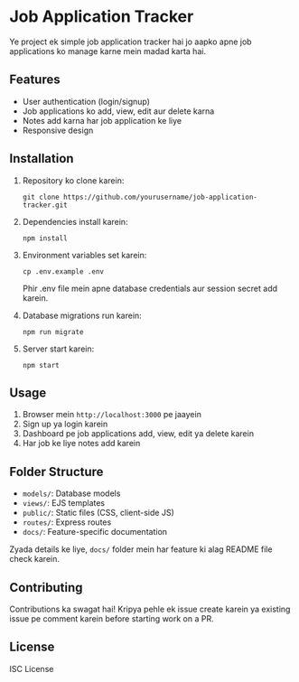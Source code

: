 # Job Application Tracker

Ye project ek simple job application tracker hai jo aapko apne job applications ko manage karne mein madad karta hai.

## Features

- User authentication (login/signup)
- Job applications ko add, view, edit aur delete karna
- Notes add karna har job application ke liye
- Responsive design

## Installation

1. Repository ko clone karein:
   ```
   git clone https://github.com/yourusername/job-application-tracker.git
   ```
2. Dependencies install karein:
   ```
   npm install
   ```
3. Environment variables set karein:
   ```
   cp .env.example .env
   ```
   Phir .env file mein apne database credentials aur session secret add karein.

4. Database migrations run karein:
   ```
   npm run migrate
   ```
5. Server start karein:
   ```
   npm start
   ```

## Usage

1. Browser mein `http://localhost:3000` pe jaayein
2. Sign up ya login karein
3. Dashboard pe job applications add, view, edit ya delete karein
4. Har job ke liye notes add karein

## Folder Structure

- `models/`: Database models
- `views/`: EJS templates
- `public/`: Static files (CSS, client-side JS)
- `routes/`: Express routes
- `docs/`: Feature-specific documentation

Zyada details ke liye, `docs/` folder mein har feature ki alag README file check karein.

## Contributing

Contributions ka swagat hai! Kripya pehle ek issue create karein ya existing issue pe comment karein before starting work on a PR.

## License

ISC License